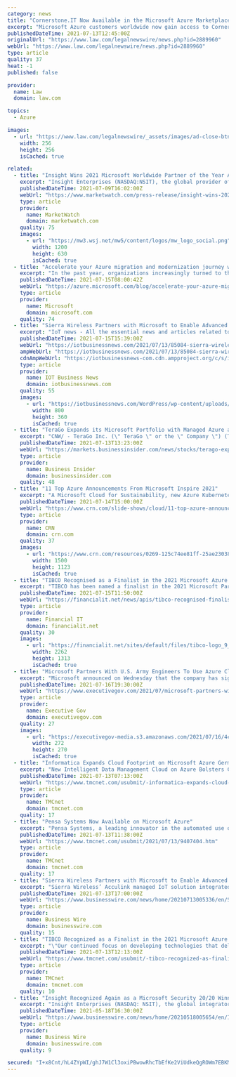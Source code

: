 ```yaml
---
category: news
title: "Cornerstone.IT Now Available in the Microsoft Azure Marketplace"
excerpt: "Microsoft Azure customers worldwide now gain access to Cornerstone.IT Remote Desktop Pro to take advantage of the scalability, reliability, and agility of Azure to drive application development ..."
publishedDateTime: 2021-07-13T12:45:00Z
originalUrl: "https://www.law.com/legalnewswire/news.php?id=2889960"
webUrl: "https://www.law.com/legalnewswire/news.php?id=2889960"
type: article
quality: 37
heat: -1
published: false

provider:
  name: Law
  domain: law.com

topics:
  - Azure

images:
  - url: "https://www.law.com/legalnewswire/_assets/images/ad-close-btn.png"
    width: 256
    height: 256
    isCached: true

related:
  - title: "Insight Wins 2021 Microsoft Worldwide Partner of the Year Awards for Azure Migration and Solution Assessments"
    excerpt: "Insight Enterprises (NASDAQ:NSIT), the global provider of Insight Intelligent Technology Solutions™ for organizations of all sizes, today announced it"
    publishedDateTime: 2021-07-09T16:02:00Z
    webUrl: "https://www.marketwatch.com/press-release/insight-wins-2021-microsoft-worldwide-partner-of-the-year-awards-for-azure-migration-and-solution-assessments-2021-07-09"
    type: article
    provider:
      name: MarketWatch
      domain: marketwatch.com
    quality: 75
    images:
      - url: "https://mw3.wsj.net/mw5/content/logos/mw_logo_social.png"
        width: 1200
        height: 630
        isCached: true
  - title: "Accelerate your Azure migration and modernization journey with expanded programs and offers"
    excerpt: "In the past year, organizations increasingly turned to the cloud to survive potential business disruptions. At Microsoft, we partnered with businesses of all sizes, to help them take advantage of the scalability, remote work enablement, and cost efficiencies of migrating to the cloud. Today at Microsoft"
    publishedDateTime: 2021-07-15T08:00:42Z
    webUrl: "https://azure.microsoft.com/blog/accelerate-your-azure-migration-and-modernization-journey-with-expended-programs-and-offers/"
    type: article
    provider:
      name: Microsoft
      domain: microsoft.com
    quality: 74
  - title: "Sierra Wireless Partners with Microsoft to Enable Advanced Asset Tracking Capabilities via Azure IoT Central"
    excerpt: "IoT news - All the essential news and articles related to the Internet of Things (IoT), on a daily basis, and with a business perspective."
    publishedDateTime: 2021-07-15T15:39:00Z
    webUrl: "https://iotbusinessnews.com/2021/07/13/85084-sierra-wireless-partners-with-microsoft-to-enable-advanced-asset-tracking-capabilities-via-azure-iot-central/"
    ampWebUrl: "https://iotbusinessnews.com/2021/07/13/85084-sierra-wireless-partners-with-microsoft-to-enable-advanced-asset-tracking-capabilities-via-azure-iot-central/amp/"
    cdnAmpWebUrl: "https://iotbusinessnews-com.cdn.ampproject.org/c/s/iotbusinessnews.com/2021/07/13/85084-sierra-wireless-partners-with-microsoft-to-enable-advanced-asset-tracking-capabilities-via-azure-iot-central/amp/"
    type: article
    provider:
      name: IOT Business News
      domain: iotbusinessnews.com
    quality: 55
    images:
      - url: "https://iotbusinessnews.com/WordPress/wp-content/uploads/asset-management-tracking-location-containers.jpg"
        width: 800
        height: 360
        isCached: true
  - title: "TeraGo Expands its Microsoft Portfolio with Managed Azure and Disaster Recovery Solutions"
    excerpt: "CNW/ - TeraGo Inc. (\" TeraGo \" or the \" Company \") (TSX: TGO) (  ), announced today that it has expanded its Microsoft product portfolio with the addition of Microsoft 365, Managed Microsoft Azure, and Managed Disaster Recovery."
    publishedDateTime: 2021-07-13T13:23:00Z
    webUrl: "https://markets.businessinsider.com/news/stocks/terago-expands-its-microsoft-portfolio-with-managed-azure-and-disaster-recovery-solutions-1030601302"
    type: article
    provider:
      name: Business Insider
      domain: businessinsider.com
    quality: 48
  - title: "11 Top Azure Announcements From Microsoft Inspire 2021"
    excerpt: "A Microsoft Cloud for Sustainability, new Azure Kubernetes Service smart defaults and an Azure Synapse partner center that will connect customers to partner solutions were among the top cloud computing announcements at Microsoft Inspire 2021."
    publishedDateTime: 2021-07-14T15:00:00Z
    webUrl: "https://www.crn.com/slide-shows/cloud/11-top-azure-announcements-from-microsoft-inspire-2021"
    type: article
    provider:
      name: CRN
      domain: crn.com
    quality: 37
    images:
      - url: "https://www.crn.com/resources/0269-125c74ee81ff-25ae23038fad-1000/microsoft-azure-sign-2.jpg"
        width: 1500
        height: 1123
        isCached: true
  - title: "TIBCO Recognised as a Finalist in the 2021 Microsoft Azure Partner of the Year Awards"
    excerpt: "TIBCO has been named a finalist in the 2021 Microsoft Partner of the Year Awards for Microsoft Azure Cloud-Native App Development. As a Microsoft gold certified ISV and leader in cloud API-led integration and analytics,"
    publishedDateTime: 2021-07-15T11:50:00Z
    webUrl: "https://financialit.net/news/apis/tibco-recognised-finalist-2021-microsoft-azure-partner-year-awards"
    type: article
    provider:
      name: Financial IT
      domain: financialit.net
    quality: 30
    images:
      - url: "https://financialit.net/sites/default/files/tibco-logo_9_0.jpg"
        width: 2262
        height: 1313
        isCached: true
  - title: "Microsoft Partners With U.S. Army Engineers To Use Azure Cloud For Extreme Weather Modeling"
    excerpt: "Microsoft announced on Wednesday that the company has signed a cooperative research and development agreement (CRADA) with U.S. Army engineers use the company’s Azure Government cloud for a system that models extreme weather around coasts."
    publishedDateTime: 2021-07-16T19:30:00Z
    webUrl: "https://www.executivegov.com/2021/07/microsoft-partners-with-u-s-army-engineers-to-use-azure-cloud/"
    type: article
    provider:
      name: Executive Gov
      domain: executivegov.com
    quality: 27
    images:
      - url: "https://executivegov-media.s3.amazonaws.com/2021/07/16/4c/da/ed/bd/2f/15/c5/04/microsoft_20210625.png"
        width: 272
        height: 270
        isCached: true
  - title: "Informatica Expands Cloud Footprint on Microsoft Azure Germany"
    excerpt: "New Intelligent Data Management Cloud on Azure Bolsters Cloud Momentum in the European region FRANKFURT, Germany,  /PRNewswire/ -- Informatica, the enterprise cloud data management leader, today announced it will make its Intelligent Data Management Cloud (IDMC),"
    publishedDateTime: 2021-07-13T07:13:00Z
    webUrl: "https://www.tmcnet.com/usubmit/-informatica-expands-cloud-footprint-microsoft-azure-germany-/2021/07/13/9407196.htm"
    type: article
    provider:
      name: TMCnet
      domain: tmcnet.com
    quality: 17
  - title: "Pensa Systems Now Available on Microsoft Azure"
    excerpt: "Pensa Systems, a leading innovator in the automated use of computer vision and artificial intelligence for retail in-store data and analytics, announced today that its advanced shelf intelligence data offering has become a Microsoft Preferred Solution and is now available on Microsoft Azure."
    publishedDateTime: 2021-07-13T11:38:00Z
    webUrl: "https://www.tmcnet.com/usubmit/2021/07/13/9407404.htm"
    type: article
    provider:
      name: TMCnet
      domain: tmcnet.com
    quality: 17
  - title: "Sierra Wireless Partners with Microsoft to Enable Advanced Asset Tracking Capabilities via Azure IoT Central"
    excerpt: "Sierra Wireless’ Acculink managed IoT solution integrated with Microsoft Azure IoT Central brings simplicity, extra functionality and capabilities for customers VANCOUVER, British Columbia--(BUSINESS WIRE)--Sierra Wireless (NASDAQ: SWIR) (TSX ..."
    publishedDateTime: 2021-07-13T17:00:00Z
    webUrl: "https://www.businesswire.com/news/home/20210713005336/en/Sierra-Wireless-Partners-with-Microsoft-to-Enable-Advanced-Asset-Tracking-Capabilities-via-Azure-IoT-Central"
    type: article
    provider:
      name: Business Wire
      domain: businesswire.com
    quality: 15
  - title: "TIBCO Recognized as a Finalist in the 2021 Microsoft Azure Partner of the Year Awards"
    excerpt: "\"Our continued focus on developing technologies that deliver a cloud-first experience aligns perfectly to our close collaboration with Microsoft and the Azure cloud computing platform,\" said Tony Beller,"
    publishedDateTime: 2021-07-13T12:13:00Z
    webUrl: "https://www.tmcnet.com/usubmit/-tibco-recognized-as-finalist-the-2021-microsoft-azure-/2021/07/13/9407556.htm"
    type: article
    provider:
      name: TMCnet
      domain: tmcnet.com
    quality: 10
  - title: "Insight Recognized Again as a Microsoft Security 20/20 Winner for Microsoft Azure Security Deployment Partner of the Year"
    excerpt: "Insight Enterprises (NASDAQ: NSIT), the global integrator of Insight Intelligent Technology Solutions™ for organizations of all sizes, today announced"
    publishedDateTime: 2021-05-18T16:30:00Z
    webUrl: "https://www.businesswire.com/news/home/20210518005654/en/Insight-Recognized-Again-as-a-Microsoft-Security-2020-Winner-for-Microsoft-Azure-Security-Deployment-Partner-of-the-Year"
    type: article
    provider:
      name: Business Wire
      domain: businesswire.com
    quality: 9

secured: "I+x8Cnt/hL4ZYpWI/ghJ7W1Cl3oxiPBwowRhcTbEfKe2ViUdkeQgROWm7EBKMkJFkXwTCnTjUd64BVlrtUOJbjtQozX/SzCxTw0hI8v8wroNQd5i4Ua3PFy4keI82qhV0YSCxLyj01roMWX5w6G6Vjj+mUsxvNSHJB4OugAm+/IpSvD7sAKNEC225GfYDiKqmX8ybeTOHjLcDFvmoYNEr+ZL4SWRjYq4GfciRyywgiG63Hf82ehYqflTuQse4LdLykEsPj2WOBYQW50eT/EeKRMnpLoCbn6eBW/D7rjcADu5XqCGxQ/zlLMzP4hJ9xaC+sQ4tjOFrzDj3wDd28lX7jBQCvE4Czd04GIFlLBNHFg=;kd9q9oImirPYajdEoJv1hA=="
---
```


